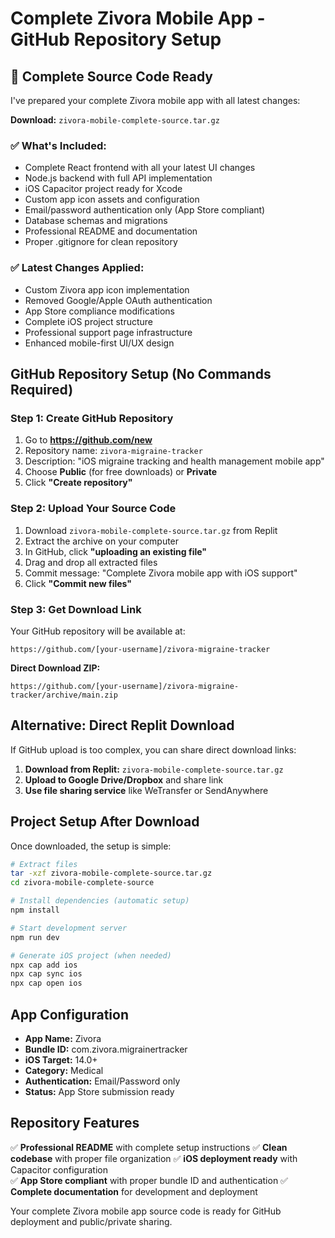 # Complete Zivora Mobile App - GitHub Repository Setup

## 📱 Complete Source Code Ready

I've prepared your complete Zivora mobile app with all latest changes:

**Download:** `zivora-mobile-complete-source.tar.gz`

### ✅ **What's Included:**
- Complete React frontend with all your latest UI changes
- Node.js backend with full API implementation  
- iOS Capacitor project ready for Xcode
- Custom app icon assets and configuration
- Email/password authentication only (App Store compliant)
- Database schemas and migrations
- Professional README and documentation
- Proper .gitignore for clean repository

### ✅ **Latest Changes Applied:**
- Custom Zivora app icon implementation
- Removed Google/Apple OAuth authentication  
- App Store compliance modifications
- Complete iOS project structure
- Professional support page infrastructure
- Enhanced mobile-first UI/UX design

## GitHub Repository Setup (No Commands Required)

### Step 1: Create GitHub Repository
1. Go to **https://github.com/new**
2. Repository name: `zivora-migraine-tracker`
3. Description: "iOS migraine tracking and health management mobile app"
4. Choose **Public** (for free downloads) or **Private**
5. Click **"Create repository"**

### Step 2: Upload Your Source Code
1. Download `zivora-mobile-complete-source.tar.gz` from Replit
2. Extract the archive on your computer
3. In GitHub, click **"uploading an existing file"**
4. Drag and drop all extracted files
5. Commit message: "Complete Zivora mobile app with iOS support"
6. Click **"Commit new files"**

### Step 3: Get Download Link
Your GitHub repository will be available at:
```
https://github.com/[your-username]/zivora-migraine-tracker
```

**Direct Download ZIP:**
```
https://github.com/[your-username]/zivora-migraine-tracker/archive/main.zip
```

## Alternative: Direct Replit Download

If GitHub upload is too complex, you can share direct download links:

1. **Download from Replit:** `zivora-mobile-complete-source.tar.gz`
2. **Upload to Google Drive/Dropbox** and share link
3. **Use file sharing service** like WeTransfer or SendAnywhere

## Project Setup After Download

Once downloaded, the setup is simple:

```bash
# Extract files
tar -xzf zivora-mobile-complete-source.tar.gz
cd zivora-mobile-complete-source

# Install dependencies (automatic setup)
npm install

# Start development server
npm run dev

# Generate iOS project (when needed)
npx cap add ios
npx cap sync ios
npx cap open ios
```

## App Configuration

- **App Name:** Zivora
- **Bundle ID:** com.zivora.migrainertracker  
- **iOS Target:** 14.0+
- **Category:** Medical
- **Authentication:** Email/Password only
- **Status:** App Store submission ready

## Repository Features

✅ **Professional README** with complete setup instructions
✅ **Clean codebase** with proper file organization
✅ **iOS deployment ready** with Capacitor configuration  
✅ **App Store compliant** with proper bundle ID and authentication
✅ **Complete documentation** for development and deployment

Your complete Zivora mobile app source code is ready for GitHub deployment and public/private sharing.